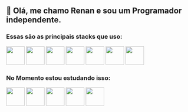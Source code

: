 ## 👋 Olá, me chamo Renan e sou um Programador independente.
### Essas são as principais stacks que uso:
<div>
  <img width="50em" height="50em" src="https://cdn.jsdelivr.net/gh/devicons/devicon/icons/html5/html5-original.svg" />
  <img width="50em" height="50em" src="https://cdn.jsdelivr.net/gh/devicons/devicon/icons/css3/css3-original.svg" />
  <img width="50em" height="50em" src="https://cdn.jsdelivr.net/gh/devicons/devicon/icons/javascript/javascript-original.svg" />
  <img width="50em" height="50em" src="https://cdn.jsdelivr.net/gh/devicons/devicon/icons/react/react-original.svg" />
  <img width="50em" height="50em" src="https://cdn.jsdelivr.net/gh/devicons/devicon/icons/nodejs/nodejs-original.svg" />
  <img width="50em" height="50em" src="https://cdn.jsdelivr.net/gh/devicons/devicon/icons/heroku/heroku-original.svg" />
  <img width="50em" height="50em" src="https://cdn.jsdelivr.net/gh/devicons/devicon/icons/mongodb/mongodb-original.svg" />
</div>

### No Momento estou estudando isso:
<div>
  <img width="50em" height="50em" src="https://cdn.jsdelivr.net/gh/devicons/devicon/icons/csharp/csharp-original.svg" />
  <img width="50em" height="50em" src="https://cdn.jsdelivr.net/gh/devicons/devicon/icons/unity/unity-original.svg" />
  <img width="50em" height="50em" src="https://cdn.jsdelivr.net/gh/devicons/devicon/icons/docker/docker-original.svg" />
  <img width="50em" height="50em" src="https://cdn.jsdelivr.net/gh/devicons/devicon/icons/sass/sass-original.svg" />
  <img width="50em" height="50em" src="https://cdn.jsdelivr.net/gh/devicons/devicon/icons/python/python-original.svg" />
</div>
